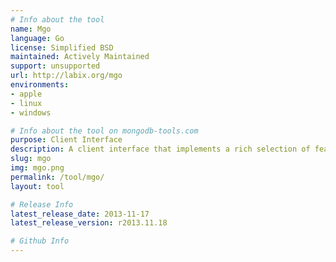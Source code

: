 ```yaml
---
# Info about the tool
name: Mgo
language: Go
license: Simplified BSD
maintained: Actively Maintained
support: unsupported
url: http://labix.org/mgo
environments:
- apple
- linux
- windows

# Info about the tool on mongodb-tools.com
purpose: Client Interface
description: A client interface that implements a rich selection of features under a very simple API following standard Go idioms.
slug: mgo
img: mgo.png
permalink: /tool/mgo/
layout: tool

# Release Info
latest_release_date: 2013-11-17
latest_release_version: r2013.11.18

# Github Info
---
```


